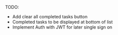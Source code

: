 
TODO:

- Add clear all completed tasks button
- Completed tasks to be displayed at bottom of list
- Implement Auth with JWT for later single sign on
